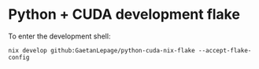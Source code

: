# Python + CUDA development flake

To enter the development shell:
```
nix develop github:GaetanLepage/python-cuda-nix-flake --accept-flake-config
```

